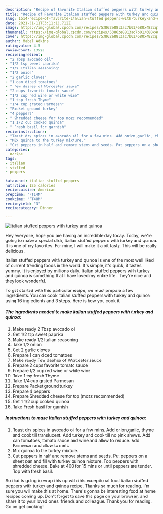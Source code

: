```yaml
---
description: "Recipe of Favorite Italian stuffed peppers with turkey and quinoa"
title: "Recipe of Favorite Italian stuffed peppers with turkey and quinoa"
slug: 1514-recipe-of-favorite-italian-stuffed-peppers-with-turkey-and-quinoa
date: 2021-01-11T03:11:10.712Z
image: https://img-global.cpcdn.com/recipes/53862e8813ac7b01/680x482cq70/italian-stuffed-peppers-with-turkey-and-quinoa-recipe-main-photo.jpg
thumbnail: https://img-global.cpcdn.com/recipes/53862e8813ac7b01/680x482cq70/italian-stuffed-peppers-with-turkey-and-quinoa-recipe-main-photo.jpg
cover: https://img-global.cpcdn.com/recipes/53862e8813ac7b01/680x482cq70/italian-stuffed-peppers-with-turkey-and-quinoa-recipe-main-photo.jpg
author: Mabel Adkins
ratingvalue: 4.5
reviewcount: 13520
recipeingredient:
- "2 Tbsp avocado oil"
- "1/2 tsp sweet paprika"
- "1/2 Italian seasoning"
- "1/2 onion"
- "2 garlic cloves"
- "1 can diced tomatoes"
- " Few dashes of Worcester sauce"
- "2 cups favorite tomato sauce"
- "1/2 cup red wine or white wine"
- "1 tsp fresh Thyme"
- "1/4 cup grated Parmesan"
- "Packet ground turkey"
- "4 peppers"
- " Shredded cheese for top mozz recommended"
- "1 1/2 cup cooked quinoa"
- " Fresh basil for garnish"
recipeinstructions:
- "Toast dry spices in avocado oil for a few mins. Add onion,garlic, thyme and cook till translucent. Add turkey and cook till no pink shows. Add can tomatoes, tomato sauce and wine and allow to reduce. Add Parmesan and allow to melt."
- "Mix quinoa to the turkey mixture."
- "Cut peppers in half and remove stems and seeds. Put peppers on a sheet pan and fill with turkey quinoa mixture. Top peppers with shredded cheese. Bake at 400 for 15 mins or until peppers are tender. Top with fresh basil."
categories:
- Recipe
tags:
- italian
- stuffed
- peppers

katakunci: italian stuffed peppers 
nutrition: 125 calories
recipecuisine: American
preptime: "PT14M"
cooktime: "PT48M"
recipeyield: "3"
recipecategory: Dinner

---
```



![Italian stuffed peppers with turkey and quinoa](https://img-global.cpcdn.com/recipes/53862e8813ac7b01/680x482cq70/italian-stuffed-peppers-with-turkey-and-quinoa-recipe-main-photo.jpg)

Hey everyone, hope you are having an incredible day today. Today, we're going to make a special dish, italian stuffed peppers with turkey and quinoa. It is one of my favorites. For mine, I will make it a bit tasty. This will be really delicious.



Italian stuffed peppers with turkey and quinoa is one of the most well liked of current trending foods in the world. It's simple, it's quick, it tastes yummy. It is enjoyed by millions daily. Italian stuffed peppers with turkey and quinoa is something that I have loved my entire life. They're nice and they look wonderful.


To get started with this particular recipe, we must prepare a few ingredients. You can cook italian stuffed peppers with turkey and quinoa using 16 ingredients and 3 steps. Here is how you cook it.

<!--inarticleads1-->

##### The ingredients needed to make Italian stuffed peppers with turkey and quinoa:

1. Make ready 2 Tbsp avocado oil
1. Get 1/2 tsp sweet paprika
1. Make ready 1/2 Italian seasoning
1. Take 1/2 onion
1. Get 2 garlic cloves
1. Prepare 1 can diced tomatoes
1. Make ready  Few dashes of Worcester sauce
1. Prepare 2 cups favorite tomato sauce
1. Prepare 1/2 cup red wine or white wine
1. Take 1 tsp fresh Thyme
1. Take 1/4 cup grated Parmesan
1. Prepare Packet ground turkey
1. Prepare 4 peppers
1. Prepare  Shredded cheese for top (mozz recommended)
1. Get 1 1/2 cup cooked quinoa
1. Take  Fresh basil for garnish




<!--inarticleads2-->

##### Instructions to make Italian stuffed peppers with turkey and quinoa:

1. Toast dry spices in avocado oil for a few mins. Add onion,garlic, thyme and cook till translucent. Add turkey and cook till no pink shows. Add can tomatoes, tomato sauce and wine and allow to reduce. Add Parmesan and allow to melt.
1. Mix quinoa to the turkey mixture.
1. Cut peppers in half and remove stems and seeds. Put peppers on a sheet pan and fill with turkey quinoa mixture. Top peppers with shredded cheese. Bake at 400 for 15 mins or until peppers are tender. Top with fresh basil.




So that is going to wrap this up with this exceptional food italian stuffed peppers with turkey and quinoa recipe. Thanks so much for reading. I'm sure you will make this at home. There's gonna be interesting food at home recipes coming up. Don't forget to save this page on your browser, and share it to your loved ones, friends and colleague. Thank you for reading. Go on get cooking!
